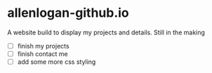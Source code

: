 # allenlogan-github.io
A website build to display my projects and details. Still in the making
- [ ] finish my projects
- [ ] finish contact me
- [ ] add some more css styling
